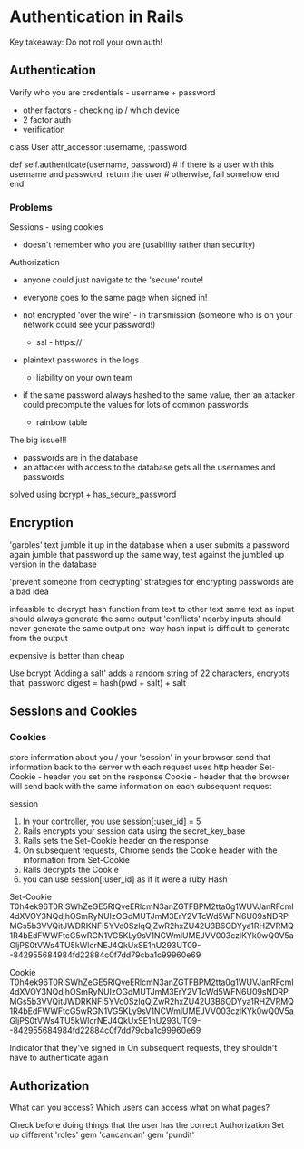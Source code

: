 # Authentication in Rails

Key takeaway: Do not roll your own auth!

## Authentication

Verify who you are
credentials - username + password
  - other factors - checking ip / which device
  - 2 factor auth
  - verification

class User
  attr_accessor :username, :password

  def self.authenticate(username, password)
    # if there is a user with this username and password, return the user
    # otherwise, fail somehow
  end
end


### Problems
Sessions - using cookies
- doesn't remember who you are (usability rather than security)

Authorization
- anyone could just navigate to the 'secure' route!
- everyone goes to the same page when signed in!


- not encrypted 'over the wire' - in transmission (someone who is on your network could see your password!)
  - ssl - https://


- plaintext passwords in the logs
  - liability on your own team
- if the same password always hashed to the same value, then an attacker could precompute the values for lots of common passwords
  - rainbow table

The big issue!!!
- passwords are in the database
- an attacker with access to the database gets all the usernames and passwords

solved using bcrypt + has_secure_password

## Encryption
'garbles' text
jumble it up in the database
when a user submits a password again
jumble that password up the same way, test against the jumbled up version in the database

'prevent someone from decrypting'
strategies for encrypting passwords are a bad idea

infeasible to decrypt
hash
  function from text to other text
  same text as input should always generate the same output
  'conflicts'
  nearby inputs should never generate the same output
one-way hash
  input is difficult to generate from the output

expensive is better than cheap

Use bcrypt
'Adding a salt'
adds a random string of 22 characters, encrypts that,
password digest = hash(pwd + salt) + salt

## Sessions and Cookies

### Cookies
store information about you / your 'session' in your browser
send that information back to the server with each request
  uses http header
    Set-Cookie - header you set on the response
    Cookie - header that the browser will send back with the same information on each subsequent request

  session

1. In your controller, you use session[:user_id] = 5
2. Rails encrypts your session data using the secret_key_base
3. Rails sets the Set-Cookie header on the response
4. On subsequent requests, Chrome sends the Cookie header with the information from Set-Cookie
5. Rails decrypts the Cookie
6. you can use session[:user_id] as if it were a ruby Hash

Set-Cookie
T0h4ek96T0RISWhZeGE5RlQveERlcmN3anZGTFBPM2tta0g1WUVJanRFcmI4dXVOY3NQdjhOSmRyNUIzOGdMUTJmM3ErY2VTcWd5WFN6U09sNDRPMGs5b3VVQitJWDRKNFI5YVc0SzlqQjZwR2hxZU42U3B6ODYya1RHZVRMQ1R4bEdFWWFtcG5wRGN1VG5KLy9sV1NCWmlUMEJVV003czlKYk0wQ0V5aGljPS0tVWs4TU5kWlcrNEJ4QkUxSE1hU293UT09--842955684984fd22884c0f7dd79cba1c99960e69

Cookie
T0h4ek96T0RISWhZeGE5RlQveERlcmN3anZGTFBPM2tta0g1WUVJanRFcmI4dXVOY3NQdjhOSmRyNUIzOGdMUTJmM3ErY2VTcWd5WFN6U09sNDRPMGs5b3VVQitJWDRKNFI5YVc0SzlqQjZwR2hxZU42U3B6ODYya1RHZVRMQ1R4bEdFWWFtcG5wRGN1VG5KLy9sV1NCWmlUMEJVV003czlKYk0wQ0V5aGljPS0tVWs4TU5kWlcrNEJ4QkUxSE1hU293UT09--842955684984fd22884c0f7dd79cba1c99960e69


Indicator that they've signed in
On subsequent requests, they shouldn't have to authenticate again

## Authorization
What can you access?
Which users can access what on what pages?

Check before doing things that the user has the correct Authorization
Set up different 'roles'
gem 'cancancan'
gem 'pundit'
